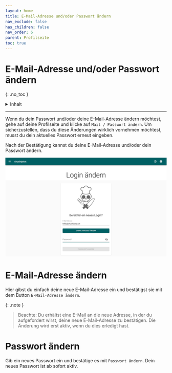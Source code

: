 ```yaml
---
layout: home
title: E-Mail-Adresse und/oder Passwort ändern
nav_exclude: false
has_children: false
nav_order: 6
parent: Profilseite
toc: true
---
```

# E-Mail-Adresse und/oder Passwort ändern
{: .no_toc }

<details markdown="block">
  <summary>
    Inhalt
  </summary>
  {: .text-delta }
- TOC
{:toc}
</details>

---

Wenn du dein Passwort und/oder deine E-Mail-Adresse ändern möchtest, gehe auf deine Profilseite und klicke auf `Mail / Passwort ändern`. Um sicherzustellen, dass du diese Änderungen wirklich vornehmen möchtest, musst du dein aktuelles Passwort erneut eingeben.

Nach der Bestätigung kannst du deine E-Mail-Adresse und/oder dein Passwort ändern.

![E-Mail-Adresse und/oder Passwort ändern](https://github.com/chuchipirat/chuchipirat.github.io/blob/main/docs/user/_images/change_login_data.png?raw=true)


# E-Mail-Adresse ändern

Hier gibst du einfach deine neue E-Mail-Adresse ein und bestätigst sie mit dem Button `E-Mail-Adresse ändern`. 

{: .note }
> Beachte: Du erhältst eine E-Mail an die neue Adresse, in der du aufgefordert wirst, deine neue E-Mail-Adresse zu bestätigen. Die Änderung wird erst aktiv, wenn du dies erledigt hast.

# Passwort ändern

Gib ein neues Passwort ein und bestätige es mit `Passwort ändern`. Dein neues Passwort ist ab sofort aktiv.